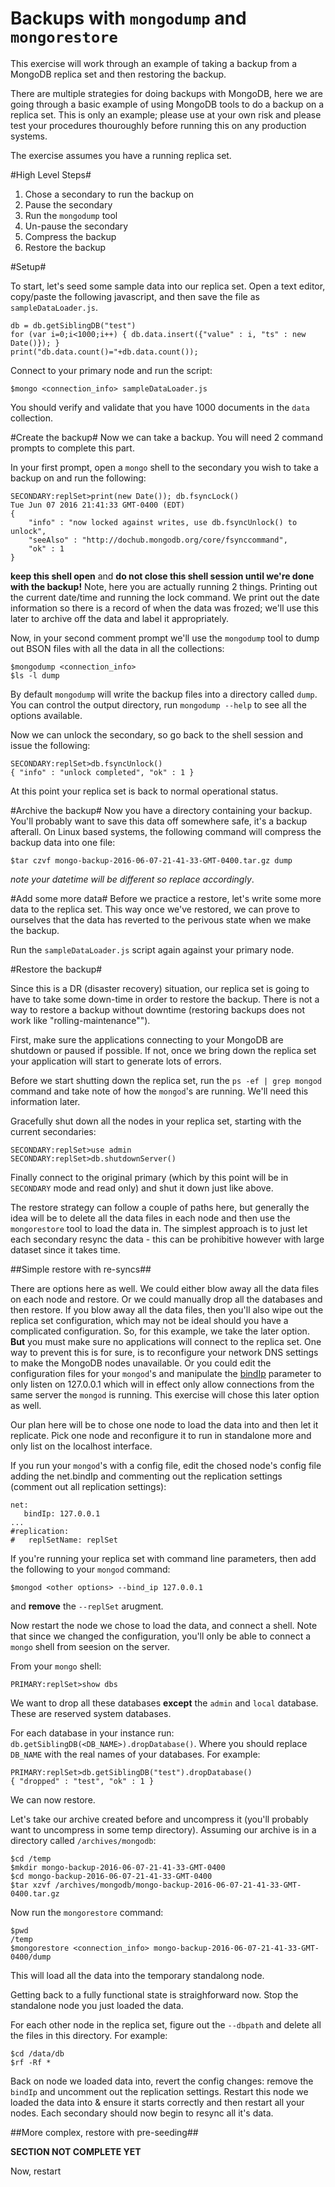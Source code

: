 # Backups with ```mongodump``` and ``mongorestore``

This exercise will work through an example of taking a backup from
a MongoDB replica set and then restoring the backup.

There are multiple strategies for doing backups with MongoDB, here we
are going through a basic example of using MongoDB tools to do a backup
on a replica set. This is only an example; please use at your own risk 
and please test your procedures thouroughly before running this on 
any production systems.

The exercise assumes you have a running replica set.

#High Level Steps#
1. Chose a secondary to run the backup on
2. Pause the secondary
3. Run the ```mongodump``` tool
4. Un-pause the secondary
5. Compress the backup
6. Restore the backup

#Setup#

To start, let's seed some sample data into our replica set.
Open a text editor, copy/paste the following javascript, and
then save the file as ```sampleDataLoader.js```.

```
db = db.getSiblingDB("test")
for (var i=0;i<1000;i++) { db.data.insert({"value" : i, "ts" : new Date()}); }
print("db.data.count()="+db.data.count());
```
Connect to your primary node and run the script:

```
$mongo <connection_info> sampleDataLoader.js
```

You should verify and validate that you have 1000 documents in the ```data```
collection.

#Create the backup#
Now we can take a backup. You will need 2 command prompts to complete
this part.

In your first prompt, open a ```mongo``` shell to the secondary you wish to take
a backup on and run the following:

```
SECONDARY:replSet>print(new Date()); db.fsyncLock()
Tue Jun 07 2016 21:41:33 GMT-0400 (EDT)
{
	"info" : "now locked against writes, use db.fsyncUnlock() to unlock",
	"seeAlso" : "http://dochub.mongodb.org/core/fsynccommand",
	"ok" : 1
}
```

**keep this shell open** and **do not close this shell session until we're
done with the backup!**
Note, here you are actually running 2 things. Printing out the current date/time
and running the lock command. We print out the date information so there is a
record of when the data was frozed; we'll use this later to archive off the data
and label it appropriately.

Now, in your second comment prompt we'll use the ```mongodump``` tool
to dump out BSON files with all the data in all the collections:

```
$mongodump <connection_info>
$ls -l dump
```

By default ```mongodump``` will write the backup files into a directory
called ```dump```. You can control the output directory, run 
```mongodump --help``` to see all the options available.

Now we can unlock the secondary, so go back to the shell session
and issue the following:

```
SECONDARY:replSet>db.fsyncUnlock()
{ "info" : "unlock completed", "ok" : 1 }
```

At this point your replica set is back to normal operational status.

#Archive the backup#
Now you have a directory containing your backup. You'll probably want to 
save this data off somewhere safe, it's a backup afterall. On Linux based
systems, the following command will compress the backup data into
one file:

```
$tar czvf mongo-backup-2016-06-07-21-41-33-GMT-0400.tar.gz dump
```

*note your datetime will be different so replace accordingly*.

#Add some more data#
Before we practice a restore, let's write some more data to the replica set.
This way once we've restored, we can prove to ourselves that the data has 
reverted to the perivous state when we make the backup.

Run the ```sampleDataLoader.js``` script again against your primary node.

#Restore the backup#

Since this is a DR (disaster recovery) situation, our replica set is going to 
have to take some down-time in order to restore the backup. There is not a way
to restore a backup without downtime (restoring backups does not work like 
"rolling-maintenance"").

First, make sure the applications connecting to your MongoDB are shutdown or paused if 
possible. If not, once we bring down the replica set your application will start to 
generate lots of errors.

Before we start shutting down the replica set, run the  ```ps -ef | grep mongod``` command 
and take note of how the ```mongod```'s are running. We'll need this information later.

Gracefully shut down all the nodes in your replica set, starting with the current
secondaries:

```
SECONDARY:replSet>use admin
SECONDARY:replSet>db.shutdownServer()
```

Finally connect to the original primary (which by this point will be in ```SECONDARY``` mode 
and read only) and shut it down just like above.

The restore strategy can follow a couple of paths here, but generally the idea will be to
delete all the data files in each node and then use the ```mongorestore``` tool to load the data
in. The simplest approach is to just let each secondary resync the data - this can be 
prohibitive however with large dataset since it takes time. 

##Simple restore with re-syncs##

There are options here as well. We could either blow away all the data files on each node and restore.
Or we could manually drop all the databases and then restore. If you blow away all the data files, then 
you'll also wipe out the replica set configuration, which may not be ideal should you have a complicated
configuration. So, for this example, we take the later option. **But** you must make sure no applications
will connect to the replica set. One way to prevent this is for sure, is to reconfigure your network
DNS settings to make the MongoDB nodes unavailable. Or you could edit the configuration files for your 
```mongod```'s and manipulate the [bindIp](https://docs.mongodb.com/manual/reference/configuration-options/#net.bindIp)
parameter to only listen on 127.0.0.1 which will in 
effect only allow connections from the same server the ```mongod``` is running. This exercise
will chose this later option as well.

Our plan here will be to chose one node to load the data into and then let it replicate.
Pick one node and reconfigure it to run in standalone more and only list on the localhost
interface.

If you run your ```mongod```'s with a config file, edit the chosed node's config file adding the
net.bindIp and commenting out the replication settings (comment out all replication settings):

```
net:
   bindIp: 127.0.0.1
...
#replication:
#   replSetName: replSet
```

If you're running your replica set with command line parameters, then add the following to your
```mongod``` command:

```
$mongod <other options> --bind_ip 127.0.0.1
```

and **remove** the ``--replSet`` arugment. 


Now restart the node we chose to load the data, and connect a shell. Note that since
we changed the configuration, you'll only be able to connect a ```mongo``` shell from seesion on
the server.

From your ```mongo``` shell:

```
PRIMARY:replSet>show dbs
```

We want to drop all these databases **except** the ```admin``` and ```local``` database. These are 
reserved system databases.

For each database in your instance run: ```db.getSiblingDB(<DB_NAME>).dropDatabase()```. Where you
should replace ```DB_NAME``` with the real names of your databases. For example:

```
PRIMARY:replSet>db.getSiblingDB("test").dropDatabase()
{ "dropped" : "test", "ok" : 1 }
```

We can now restore.

Let's take our archive created before and uncompress it (you'll probably want
to uncompress in some temp directory). Assuming our archive is in a directory called 
``` /archives/mongodb ```:


```
$cd /temp
$mkdir mongo-backup-2016-06-07-21-41-33-GMT-0400
$cd mongo-backup-2016-06-07-21-41-33-GMT-0400
$tar xzvf /archives/mongodb/mongo-backup-2016-06-07-21-41-33-GMT-0400.tar.gz 
```

Now run the ```mongorestore``` command:

```
$pwd
/temp
$mongorestore <connection_info> mongo-backup-2016-06-07-21-41-33-GMT-0400/dump
```

This will load all the data into the temporary standalong node.

Getting back to a fully functional state is straighforward now.
Stop the standalone node you just loaded the data.

For each other node in the replica set, figure out the ```--dbpath``` and delete all the files in 
this directory. For example:

```
$cd /data/db
$rf -Rf *
```

Back on node we loaded data into, revert the config changes: remove the ```bindIp``` 
and uncomment out the replication settings.
Restart this node we loaded the data into & ensure it starts correctly and then restart all your nodes.
Each secondary should now begin to resync all it's data.

##More complex, restore with pre-seeding##

**SECTION NOT COMPLETE YET**



Now, restart

